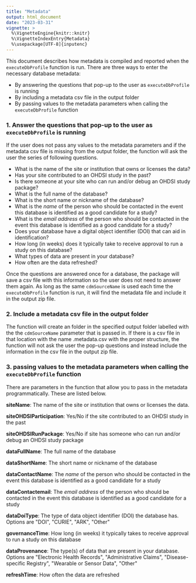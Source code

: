 ```yaml
---
title: "Metadata"
output: html_document
date: "2023-03-31"
vignette: >
  %\VignetteEngine{knitr::knitr}
  %\VignetteIndexEntry{Metadata}
  %\usepackage[UTF-8]{inputenc}
---
```


This document describes how metadata is compiled and reported when the `executeDbProfile` function is run. There are three ways to enter the necessary database metadata:

- By answering the questions that pop-up to the user as `executeDbProfile` is running
- By including a metadata csv file in the output folder
- By passing values to the metadata parameters when calling the `executeDbProfile` function
	
### 1. Answer the questions that pop-up to the user as `executeDbProfile` is running

If the user does not pass any values to the metadata parameters and if the metadata csv file is missing from the output folder, the function will ask the user the series of following questions. 

- What is the name of the site or institution that owns or licenses the data?
- Has your site contributed to an OHDSI study in the past?
- Is there someone at your site who can run and/or debug an OHDSI study package?
- What is the full name of the database?
- What is the short name or nickname of the database?
- What is the *name* of the person who should be contacted in the event this database is identified as a good candidate for a study?
- What is the *email address* of the person who should be contacted in the event this database is identified as a good candidate for a study?
- Does your database have a digital object identifier (DOI) that can aid in identification?
- How long (in weeks) does it typically take to receive approval to run a study on this database?
- What types of data are present in your database?
- How often are the data refreshed?
	
Once the questions are answered once for a database, the package will save a csv file with this information so the user does not need to answer them again. As long as the same `cdmSourceName` is used each time the `executeDbProfile` function is run, it will find the metadata file and include it in the output zip file.

### 2. Include a metadata csv file in the output folder

The function will create an folder in the specified output folder labelled with the the `cdmSourceName` parameter that is passed in. If there is a csv file in that location with the name <cdmSourceName>.metadata.csv with the proper structure, the function will not ask the user the pop-up questions and instead include the information in the csv file in the output zip file.

### 3. passing values to the metadata parameters when calling the `executeDbProfile` function

There are parameters in the function that allow you to pass in the metadata programmatically. These are listed below.

**siteName**: The name of the site or institution that owns or licenses the data.

**siteOHDSIParticipation**: Yes/No if the site contributed to an OHDSI study in the past

**siteOHDSIRunPackage**: Yes/No if site has someone who can run and/or debug an OHDSI study package

**dataFullName**: The full name of the database

**dataShortName**: The short name or nickname of the database

**dataContactName**: The *name* of the person who should be contacted in the event this database is identified as a good candidate for a study

**dataContactemail**: The *email address* of the person who should be contacted in the event this database is identified as a good candidate for a study

**dataDoiType**: The type of data object identifier (DOI) the database has. Options are "DOI", "CURIE", "ARK", "Other"

**governanceTime**: How long (in weeks) it typically takes to receive approval to run a study on this database

**dataProvenance**: The type(s) of data that are present in your database. Options are "Electronic Health Records", "Administrative Claims", "Disease-specific Registry", "Wearable or Sensor Data", "Other"

**refreshTime**: How often the data are refreshed




